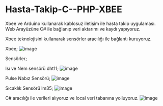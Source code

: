 # Hasta-Takip-C--PHP-XBEE
Xbee  ve Arduino kullanarak kablosuz iletişim ile hasta takip uygulaması. Web Arayüzüne C# ile bağlanıp veri aktarımı ve kaydı yapıyoruz.



Xbee teknolojisini kullanarak sensörler aracılığı ile bağlantı kuruyoruz.

Xbee;
![image](https://user-images.githubusercontent.com/54424377/156893896-e75e56cd-4dbb-41ce-8bae-838d7ac30905.png)

Sensörler;

Isı ve Nem sensörü dht11;
![image](https://user-images.githubusercontent.com/54424377/156893938-3e6d7d01-66ae-4bbd-8ea9-a6e2adb3b4b6.png)

Pulse Nabız Sensörü;
![image](https://user-images.githubusercontent.com/54424377/156893958-848425a3-1aa9-4da2-a2d8-07bc468a5e83.png)

Sıcaklık Sensörü lm35;
![image](https://user-images.githubusercontent.com/54424377/156893980-580a38f7-4aef-43b7-b0a7-c32878415726.png)


C# aracılığı ile verileri alıyoruz ve local veri tabanına yolluyoruz.
![image](https://user-images.githubusercontent.com/54424377/156894030-d8646433-9103-44ff-be57-ec9222589e36.png)


